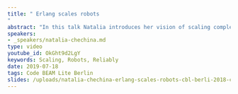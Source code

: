 ```yaml
---
title: " Erlang scales robots
"
abstract: "In this talk Natalia introduces her vision of scaling complex robots and collections of robots using Erlang. She starts with an overview of existing robotics projects that use Erlang and then talks about her idea and some small research projects that she has conducted at Bournemouth and Glasgow Universities to develop the vision."
speakers:
- _speakers/natalia-chechina.md
type: video
youtube_id: OkGht9d2LgY
keywords: Scaling, Robots, Reliably
date: 2019-07-18
tags: Code BEAM Lite Berlin
slides: /uploads/natalia-chechina-erlang-scales-robots-cbl-berli-2018-compressed.pdf
---
```

